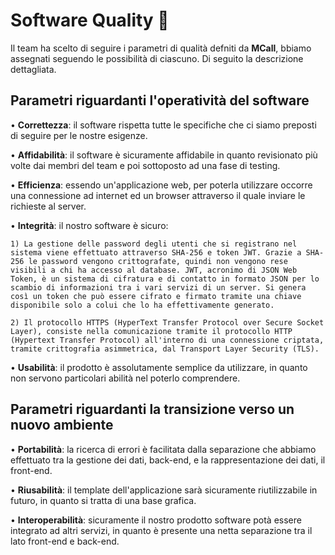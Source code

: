 ﻿# Software Quality 💎 
Il team ha scelto di seguire i parametri di qualità defniti da **MCall**, bbiamo assegnati seguendo le possibilità di ciascuno. Di seguito la descrizione dettagliata.

## Parametri riguardanti l'operatività del software

• **Correttezza**: il software rispetta tutte le specifiche che ci siamo preposti di seguire per le nostre esigenze.

• **Affidabilità**: il software è sicuramente affidabile in quanto revisionato più volte dai membri del team e poi sottoposto ad una fase di testing.

• **Efficienza**: essendo un'applicazione web, per poterla utilizzare occorre una connessione ad internet ed un browser attraverso il quale inviare le richieste al server.

• **Integrità**: il nostro software è sicuro:

	1) La gestione delle password degli utenti che si registrano nel sistema viene effettuato attraverso SHA-256 e token JWT. Grazie a SHA-256 le password vengono crittografate, quindi non vengono rese visibili a chi ha accesso al database. JWT, acronimo di JSON Web Token, è un sistema di cifratura e di contatto in formato JSON per lo scambio di informazioni tra i vari servizi di un server. Si genera così un token che può essere cifrato e firmato tramite una chiave disponibile solo a colui che lo ha effettivamente generato.
	
	2) Il protocollo HTTPS (HyperText Transfer Protocol over Secure Socket Layer), consiste nella comunicazione tramite il protocollo HTTP (Hypertext Transfer Protocol) all'interno di una connessione criptata, tramite crittografia asimmetrica, dal Transport Layer Security (TLS).

• **Usabilità**: il prodotto è assolutamente semplice da utilizzare, in quanto non servono particolari abilità nel poterlo comprendere.

## Parametri riguardanti la transizione verso un nuovo ambiente

• **Portabilità**: la ricerca di errori è facilitata dalla separazione che abbiamo effettuato tra la gestione dei dati, back-end, e la rappresentazione dei dati, il front-end.

• **Riusabilità**: il template dell'applicazione sarà sicuramente riutilizzabile in futuro, in quanto si tratta di una base grafica.

• **Interoperabilità**: sicuramente il nostro prodotto software potà essere integrato ad altri servizi, in quanto è presente una netta separazione tra il lato front-end e back-end.
